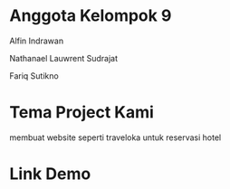 <h1> Anggota Kelompok 9</h1>
<p>Alfin Indrawan</p>
<p>Nathanael Lauwrent Sudrajat</p>
<p>Fariq Sutikno</p>

<h1> Tema Project Kami</h1>
<p> membuat website seperti traveloka untuk reservasi hotel </p>

<h1> Link Demo </h1>
<p></p>

